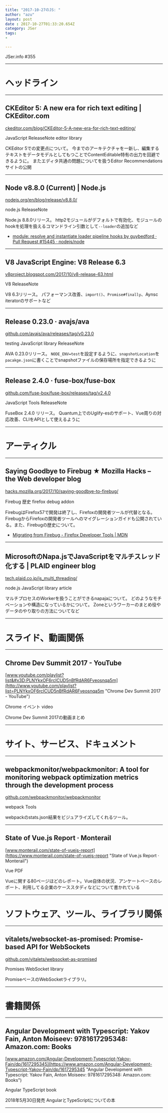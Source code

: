 ```yaml
---
title: "2017-10-27のJS: "
author: "azu"
layout: post
date : 2017-10-27T01:33:20.654Z
category: JSer
tags:
-

---
```


JSer.info #355

----

<h1 class="site-genre">ヘッドライン</h1>

----

## CKEditor 5: A new era for rich text editing | CKEditor.com
[ckeditor.com/blog/CKEditor-5-A-new-era-for-rich-text-editing/](https://ckeditor.com/blog/CKEditor-5-A-new-era-for-rich-text-editing/ "CKEditor 5: A new era for rich text editing | CKEditor.com")
<p class="jser-tags jser-tag-icon"><span class="jser-tag">JavaScript</span> <span class="jser-tag">ReleaseNote</span> <span class="jser-tag">editor</span> <span class="jser-tag">library</span></p>

CKEditor 5での変更点について。 今までのアーキテクチャを一新し、編集するテキストをデータモデルとしてもつことでContentEditable特有の出力を回避できるように。 またエディタ共通の問題についてを扱うEditor Recommendationsサイトの公開


----

## Node v8.8.0 (Current) | Node.js
[nodejs.org/en/blog/release/v8.8.0/](https://nodejs.org/en/blog/release/v8.8.0/ "Node v8.8.0 (Current) | Node.js")
<p class="jser-tags jser-tag-icon"><span class="jser-tag">node.js</span> <span class="jser-tag">ReleaseNote</span></p>

Node.js 8.8.0リリース。
http2モジュールがデフォルトで有効化、モジュールのhookを処理を扱えるコマンドライン引数として`--loader`の追加など

- [module: resolve and instantiate loader pipeline hooks by guybedford · Pull Request #15445 · nodejs/node](https://github.com/nodejs/node/pull/15445 "module: resolve and instantiate loader pipeline hooks by guybedford · Pull Request #15445 · nodejs/node")

----

## V8 JavaScript Engine: V8 Release 6.3
[v8project.blogspot.com/2017/10/v8-release-63.html](https://v8project.blogspot.com/2017/10/v8-release-63.html "V8 JavaScript Engine: V8 Release 6.3")
<p class="jser-tags jser-tag-icon"><span class="jser-tag">V8</span> <span class="jser-tag">ReleaseNote</span></p>

V8 6.3リリース。
パフォーマンス改善、`import()`、`Promise#finally`、Aynsc iteratorのサポートなど


----

## Release 0.23.0 · avajs/ava
[github.com/avajs/ava/releases/tag/v0.23.0](https://github.com/avajs/ava/releases/tag/v0.23.0 "Release 0.23.0 · avajs/ava")
<p class="jser-tags jser-tag-icon"><span class="jser-tag">testing</span> <span class="jser-tag">JavaScript</span> <span class="jser-tag">library</span> <span class="jser-tag">ReleaseNote</span></p>

AVA 0.23.0リリース。
`NODE_ENV=test`を設定するように、`snapshotLocation`を`pacakge.json`に書くことでsnapshotファイルの保存場所を指定できるように


----

## Release 2.4.0 · fuse-box/fuse-box
[github.com/fuse-box/fuse-box/releases/tag/v2.4.0](https://github.com/fuse-box/fuse-box/releases/tag/v2.4.0 "Release 2.4.0 · fuse-box/fuse-box")
<p class="jser-tags jser-tag-icon"><span class="jser-tag">JavaScript</span> <span class="jser-tag">Tools</span> <span class="jser-tag">ReleaseNote</span></p>

FuseBox 2.4.0 リリース。
Quantum上でのUglify-esのサポート、Vue周りの対応改善、CLIをAPIとして使えるように


----
<h1 class="site-genre">アーティクル</h1>

----

## Saying Goodbye to Firebug ★ Mozilla Hacks – the Web developer blog
[hacks.mozilla.org/2017/10/saying-goodbye-to-firebug/](https://hacks.mozilla.org/2017/10/saying-goodbye-to-firebug/ "Saying Goodbye to Firebug ★ Mozilla Hacks – the Web developer blog")
<p class="jser-tags jser-tag-icon"><span class="jser-tag">Firebug</span> <span class="jser-tag">歴史</span> <span class="jser-tag">firefox</span> <span class="jser-tag">debug</span> <span class="jser-tag">addon</span></p>

FirebugはFirefox57で開発は終了し、Firefoxの開発者ツールが代替となる。
FirebugからFirefoxの開発者ツールへのマイグレーションガイドも公開されている。また、Firebugの歴史について。

- [Migrating from Firebug - Firefox Developer Tools | MDN](https://developer.mozilla.org/en-US/docs/Tools/Migrating_from_Firebug "Migrating from Firebug - Firefox Developer Tools | MDN")

----

## MicrosoftのNapa.jsでJavaScriptをマルチスレッド化する | PLAID engineer blog
[tech.plaid.co.jp/js\_multi\_threading/](http://tech.plaid.co.jp/js_multi_threading/ "MicrosoftのNapa.jsでJavaScriptをマルチスレッド化する | PLAID engineer blog")
<p class="jser-tags jser-tag-icon"><span class="jser-tag">node.js</span> <span class="jser-tag">JavaScript</span> <span class="jser-tag">library</span> <span class="jser-tag">article</span></p>

マルチプロセスのWorkerを扱うことができるnapajaについて。
どのようなモチベーションや構造になっているかについて。
Zoneというワーカーのまとめ役やデータのやり取りの方法についてなど


----
<h1 class="site-genre">スライド、動画関係</h1>

----

## Chrome Dev Summit 2017 - YouTube
[www.youtube.com/playlist?list&#x3D;PLNYkxOF6rcICUD5nBfRdAR6Fveosnqa5m](http://www.youtube.com/playlist?list=PLNYkxOF6rcICUD5nBfRdAR6Fveosnqa5m "Chrome Dev Summit 2017 - YouTube")
<p class="jser-tags jser-tag-icon"><span class="jser-tag">Chrome</span> <span class="jser-tag">イベント</span> <span class="jser-tag">video</span></p>

Chrome Dev Summit 2017の動画まとめ


----
<h1 class="site-genre">サイト、サービス、ドキュメント</h1>

----

## webpackmonitor/webpackmonitor: A tool for monitoring webpack optimization metrics through the development process
[github.com/webpackmonitor/webpackmonitor](https://github.com/webpackmonitor/webpackmonitor "webpackmonitor/webpackmonitor: A tool for monitoring webpack optimization metrics through the development process")
<p class="jser-tags jser-tag-icon"><span class="jser-tag">webpack</span> <span class="jser-tag">Tools</span></p>

webpackのstats.json結果をビジュアライズしてくれるツール。


----

## State of Vue.js Report · Monterail
[www.monterail.com/state-of-vuejs-report](https://www.monterail.com/state-of-vuejs-report "State of Vue.js Report · Monterail")
<p class="jser-tags jser-tag-icon"><span class="jser-tag">Vue</span> <span class="jser-tag">PDF</span></p>

Vueに関する80ページほどのレポート。Vue自体の状況、アンケートベースのレポート、利用してる企業のケーススタディなどについて書かれている


----
<h1 class="site-genre">ソフトウェア、ツール、ライブラリ関係</h1>

----

## vitalets/websocket-as-promised: Promise-based API for WebSockets
[github.com/vitalets/websocket-as-promised](https://github.com/vitalets/websocket-as-promised "vitalets/websocket-as-promised: Promise-based API for WebSockets")
<p class="jser-tags jser-tag-icon"><span class="jser-tag">Promises</span> <span class="jser-tag">WebSocket</span> <span class="jser-tag">library</span></p>

PromiseベースのWebSocketライブラリ。


----
<h1 class="site-genre">書籍関係</h1>

----

## Angular Development with Typescript: Yakov Fain, Anton Moiseev: 9781617295348: Amazon.com: Books
[www.amazon.com/Angular-Development-Typescript-Yakov-Fain/dp/1617295345](https://www.amazon.com/Angular-Development-Typescript-Yakov-Fain/dp/1617295345 "Angular Development with Typescript: Yakov Fain, Anton Moiseev: 9781617295348: Amazon.com: Books")
<p class="jser-tags jser-tag-icon"><span class="jser-tag">Angular</span> <span class="jser-tag">TypeScript</span> <span class="jser-tag">book</span></p>

2018年5月30日発売
AngularとTypeScriptについての本


----
